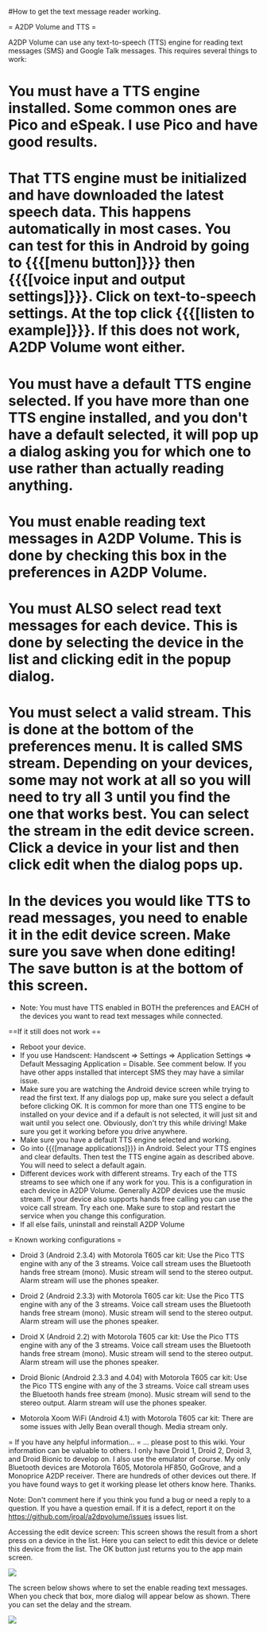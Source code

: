 #How to get the text message reader working.

= A2DP Volume and TTS =

A2DP Volume can use any text-to-speech (TTS) engine for reading text messages (SMS) and Google Talk messages.  This requires several things to work:

 # You must have a TTS engine installed.  Some common ones are Pico and eSpeak.  I use Pico and have good results.
 # That TTS engine must be initialized and have downloaded the latest speech data.  This happens automatically in most cases.  You can test for this in Android by going to {{{[menu button]}}} then {{{[voice input and output settings]}}}.  Click on text-to-speech settings.  At the top click {{{[listen to example]}}}.  If this does not work, A2DP Volume wont either.
 # You must have a default TTS engine selected.  If you have more than one TTS engine installed, and you don't have a default selected, it will pop up a dialog asking you for which one to use rather than actually reading anything.
 # You must enable reading text messages in A2DP Volume.  This is done by checking this box in the preferences in A2DP Volume.
 # You must ALSO select read text messages for each device.  This is done by selecting the device in the list and clicking edit in the popup dialog.
 # You must select a valid stream.  This is done at the bottom of the preferences menu.  It is called SMS stream.  Depending on your devices, some may not work at all so you will need to try all 3 until you find the one that works best.  You can select the stream in the edit device screen.  Click a device in your list and then click edit when the dialog pops up.
 # In the devices you would like TTS to read messages, you need to enable it in the edit device screen.  Make sure you save when done editing!  The save button is at the bottom of this screen.
 * Note: You must have TTS enabled in BOTH the preferences and EACH of the devices you want to read text messages while connected.

==If it still does not work ==
 * Reboot your device.
 * If you use Handscent: Handscent => Settings => Application Settings => Default Messaging Application = Disable.  See comment below.  If you have other apps installed that intercept SMS they may have a similar issue.
 * Make sure you are watching the Android device screen while trying to read the first text.  If any dialogs pop up, make sure you select a default before clicking OK.    It is common for more than one TTS engine to be installed on your device and if a default is not selected, it will just sit and wait until you select one.  Obviously, don't try this while driving!  Make sure you get it working before you drive anywhere.
 * Make sure you have a default TTS engine selected and working.
 * Go into {{{[manage applications]}}} in Android.  Select your TTS engines and clear defaults.  Then test the TTS engine again as described above.  You will need to select a default again.
 * Different devices work with different streams.  Try each of the TTS streams to see which one if any work for you.  This is a configuration in each device in A2DP Volume. Generally A2DP devices use the music stream.  If your device also supports hands free calling you can use the voice call stream.  Try each one.  Make sure to stop and restart the service when you change this configuration. 
 * If all else fails, uninstall and reinstall A2DP Volume

= Known working configurations =
 * Droid 3 (Android 2.3.4) with Motorola T605 car kit: Use the Pico TTS engine with any of the 3 streams.  Voice call stream uses the Bluetooth hands free stream (mono).  Music stream will send to the stereo output.  Alarm stream will use the phones speaker.

 * Droid 2 (Android 2.3.3) with Motorola T605 car kit: Use the Pico TTS engine with any of the 3 streams.  Voice call stream uses the Bluetooth hands free stream (mono).  Music stream will send to the stereo output.  Alarm stream will use the phones speaker.

 * Droid X (Android 2.2) with Motorola T605 car kit: Use the Pico TTS engine with any of the 3 streams.  Voice call stream uses the Bluetooth hands free stream (mono).  Music stream will send to the stereo output.  Alarm stream will use the phones speaker.

 * Droid Bionic (Android 2.3.3 and 4.04) with Motorola T605 car kit: Use the Pico TTS engine with any of the 3 streams.  Voice call stream uses the Bluetooth hands free stream (mono).  Music stream will send to the stereo output.  Alarm stream will use the phones speaker.

 * Motorola Xoom WiFi (Android 4.1) with Motorola T605 car kit: There are some issues with Jelly Bean overall though.  Media stream only.

= If you have any helpful information... =
... please post to this wiki.  Your information can be valuable to others.  I only have Droid 1, Droid 2, Droid 3, and Droid Bionic to develop on.  I also use the emulator of course.  My only Bluetooth devices are Motorola T605, Motorola HF850, GoGrove, and a Monoprice A2DP receiver. There are hundreds of other devices out there.  If you have found ways to get it working please let others know here.  Thanks.

Note: Don't comment here if you think you fund a bug or need a reply to a question.  If you have a question email.  If it is a defect, report it on the https://github.com/jroal/a2dpvolume/issues issues list.

Accessing the edit device screen:
This screen shows the result from a short press on a device in the list.  Here you can select to edit this device or delete this device from the list.  The OK button just returns you to the app main screen.

![](http://jimroal.com/A2DPScreens/Image2.png)

The screen below shows where to set the enable reading text messages.  When you check that box, more dialog will appear below as shown.  There you can set the delay and the stream.

![](http://jimroal.com/A2DPScreens/EditDevice3.png)